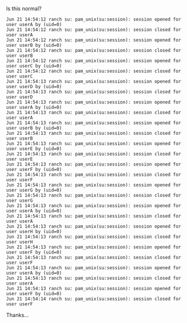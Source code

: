 Is this normal?

    Jun 21 14:54:12 ranch su: pam_unix(su:session): session opened for user userA by (uid=0)
    Jun 21 14:54:12 ranch su: pam_unix(su:session): session closed for user userA
    Jun 21 14:54:12 ranch su: pam_unix(su:session): session opened for user userB by (uid=0)
    Jun 21 14:54:12 ranch su: pam_unix(su:session): session closed for user userB
    Jun 21 14:54:12 ranch su: pam_unix(su:session): session opened for user userC by (uid=0)
    Jun 21 14:54:12 ranch su: pam_unix(su:session): session closed for user userC
    Jun 21 14:54:13 ranch su: pam_unix(su:session): session opened for user userD by (uid=0)
    Jun 21 14:54:13 ranch su: pam_unix(su:session): session closed for user userD
    Jun 21 14:54:13 ranch su: pam_unix(su:session): session opened for user userA by (uid=0)
    Jun 21 14:54:13 ranch su: pam_unix(su:session): session closed for user userA
    Jun 21 14:54:13 ranch su: pam_unix(su:session): session opened for user userB by (uid=0)
    Jun 21 14:54:13 ranch su: pam_unix(su:session): session closed for user userB
    Jun 21 14:54:13 ranch su: pam_unix(su:session): session opened for user userE by (uid=0)
    Jun 21 14:54:13 ranch su: pam_unix(su:session): session closed for user userE
    Jun 21 14:54:13 ranch su: pam_unix(su:session): session opened for user userF by (uid=0)
    Jun 21 14:54:13 ranch su: pam_unix(su:session): session closed for user userF
    Jun 21 14:54:13 ranch su: pam_unix(su:session): session opened for user userG by (uid=0)
    Jun 21 14:54:13 ranch su: pam_unix(su:session): session closed for user userG
    Jun 21 14:54:13 ranch su: pam_unix(su:session): session opened for user userA by (uid=0)
    Jun 21 14:54:13 ranch su: pam_unix(su:session): session closed for user userA
    Jun 21 14:54:13 ranch su: pam_unix(su:session): session opened for user userH by (uid=0)
    Jun 21 14:54:13 ranch su: pam_unix(su:session): session closed for user userH
    Jun 21 14:54:13 ranch su: pam_unix(su:session): session opened for user userF by (uid=0)
    Jun 21 14:54:13 ranch su: pam_unix(su:session): session closed for user userF
    Jun 21 14:54:13 ranch su: pam_unix(su:session): session opened for user userA by (uid=0)
    Jun 21 14:54:13 ranch su: pam_unix(su:session): session closed for user userA
    Jun 21 14:54:13 ranch su: pam_unix(su:session): session opened for user userF by (uid=0)
    Jun 21 14:54:14 ranch su: pam_unix(su:session): session closed for user userF


Thanks...

